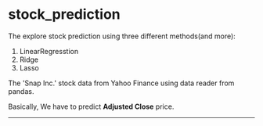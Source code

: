 # stock_prediction


The explore stock prediction using three different methods(and more):



1.  LinearRegresstion
2.  Ridge
3.  Lasso



The 'Snap Inc.' stock data from Yahoo Finance using data reader from pandas.

Basically, We have to predict **Adjusted Close** price. 

---
